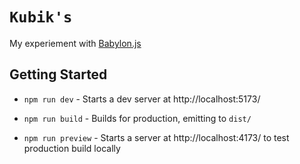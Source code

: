 # `Kubik's`

My experiement with [Babylon.js](https://github.com/BabylonJS/Babylon.js)

## Getting Started

- `npm run dev` - Starts a dev server at http://localhost:5173/

- `npm run build` - Builds for production, emitting to `dist/`

- `npm run preview` - Starts a server at http://localhost:4173/ to test production build locally
